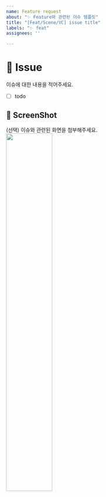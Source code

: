 ```yaml
---
name: Feature request
about: "✨ Feature와 관련된 이슈 템플릿"
title: "[Feat/Scene/VC] issue title"
labels: "✨ feat"
assignees: ''

---
```


# 📌 Issue
이슈에 대한 내용을 적어주세요.
- [ ] todo

## 📸 ScreenShot
(선택) 이슈와 관련된 화면을 첨부해주세요.
<img src="이미지주소" width="50%" height="50%">
